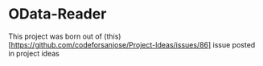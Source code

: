 # OData-Reader
This project was born out of (this)[https://github.com/codeforsanjose/Project-Ideas/issues/86] issue posted in project ideas
